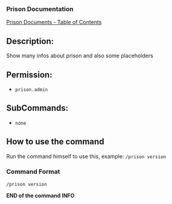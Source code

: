 ### Prison Documentation
[Prison Documents - Table of Contents](../prison_docs_000_toc.md)

## Description:

Show many infos about prison and also some placeholders

## Permission:

- `prison.admin`

## SubCommands:

- `none`

## How to use the command

Run the command himself to use this, example: `/prison version`

### Command Format

`/prison version`

**END of the command INFO**